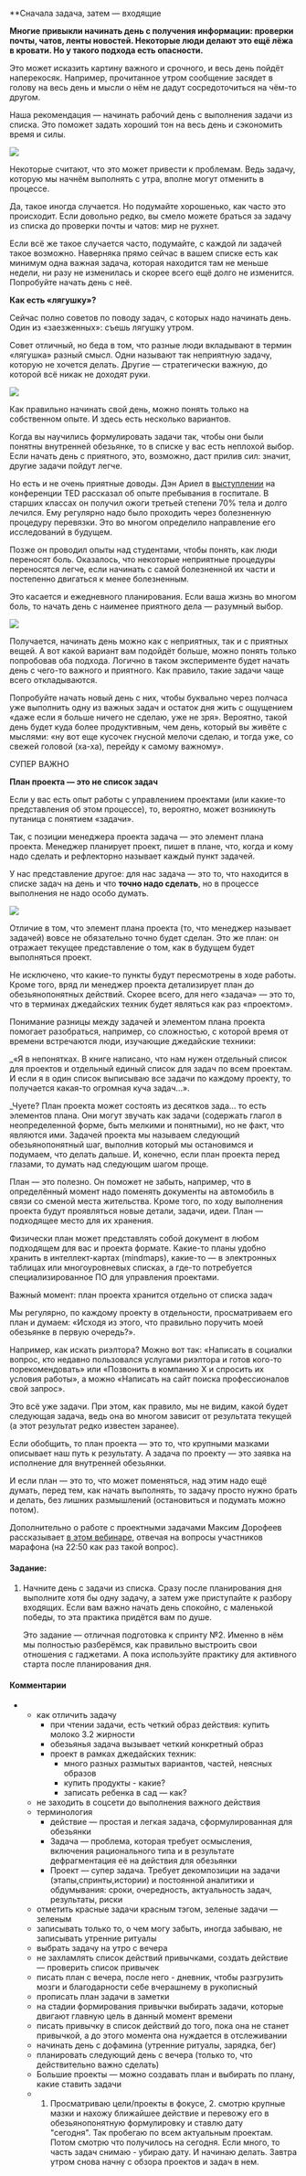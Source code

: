 **Сначала задача, затем — входящие

**Многие привыкли начинать день с получения информации: проверки почты, чатов, ленты новостей. Некоторые люди делают это ещё лёжа в кровати. Но у такого подхода есть опасности.**  

Это может исказить картину важного и срочного, и весь день пойдёт наперекосяк. Например, прочитанное утром сообщение засядет в голову на весь день и мысли о нём не дадут сосредоточиться на чём-то другом.  
  
Наша рекомендация — начинать рабочий день с выполнения задачи из списка. Это поможет задать хороший тон на весь день и сэкономить время и силы.  

![](https://static.tildacdn.com/tild3532-3765-4233-a666-623862623838/_____.png)

Некоторые считают, что это может привести к проблемам. Ведь задачу, которую мы начнём выполнять с утра, вполне могут отменить в процессе.  
  
Да, такое иногда случается. Но подумайте хорошенько, как часто это происходит. Если довольно редко, вы смело можете браться за задачу из списка до проверки почты и чатов: мир не рухнет.  
  
Если всё же такое случается часто, подумайте, с каждой ли задачей такое возможно. Наверняка прямо сейчас в вашем списке есть как минимум одна важная задача, которая находится там не меньше недели, ни разу не изменилась и скорее всего ещё долго не изменится. Попробуйте начать день с неё.

**Как есть «лягушку»?**  

Сейчас полно советов по поводу задач, с которых надо начинать день. Один из «заезженных»: съешь лягушку утром.  
  
Совет отличный, но беда в том, что разные люди вкладывают в термин «лягушка» разный смысл. Одни называют так неприятную задачу, которую не хочется делать. Другие — стратегически важную, до которой всё никак не доходят руки.

![](https://static.tildacdn.com/tild3565-6436-4266-a134-653365613937/photo.png)

Как правильно начинать свой день, можно понять только на собственном опыте. И здесь есть несколько вариантов.  
  
Когда вы научились формулировать задачи так, чтобы они были понятны внутренней обезьянке, то в списке у вас есть неплохой выбор. Если начать день с приятного, это, возможно, даст прилив сил: значит, другие задачи пойдут легче.  
  
Но есть и не очень приятные доводы. Дэн Ариел в [выступлении](https://youtu.be/onLPDegxXx8) на конференции TED рассказал об опыте пребывания в госпитале. В старших классах он получил ожоги третьей степени 70% тела и долго лечился. Ему регулярно надо было проходить через болезненную процедуру перевязки. Это во многом определило направление его исследований в будущем.  
  
Позже он проводил опыты над студентами, чтобы понять, как люди переносят боль. Оказалось, что некоторые неприятные процедуры переносятся легче, если начинать с самой болезненной их части и постепенно двигаться к менее болезненным.  
  
Это касается и ежедневного планирования. Если ваша жизнь во многом боль, то начать день с наименее приятного дела — разумный выбор.

![](https://static.tildacdn.com/tild3839-6337-4464-b261-613561613836/__.png)

Получается, начинать день можно как с неприятных, так и с приятных вещей. А вот какой вариант вам подойдёт больше, можно понять только попробовав оба подхода. Логично в таком эксперименте будет начать день с чего-то важного и приятного. Как правило, такие задачи чаще всего откладываются.  
  
Попробуйте начать новый день с них, чтобы буквально через полчаса уже выполнить одну из важных задач и остаток дня жить с ощущением «даже если я больше ничего не сделаю, уже не зря». Вероятно, такой день будет куда более продуктивным, чем день, который вы живёте с мыслями: «ну вот еще кусочек гнусной мелочи сделаю, и тогда уже, со свежей головой (ха-ха), перейду к самому важному».  

СУПЕР ВАЖНО

**План проекта — это не список задач**  

Если у вас есть опыт работы с управлением проектами (или какие-то представления об этом процессе), то, вероятно, может возникнуть путаница с понятием «задачи».  
  
Так, с позиции менеджера проекта задача — это элемент плана проекта. Менеджер планирует проект, пишет в плане, что, когда и кому надо сделать и рефлекторно называет каждый пункт задачей.  
  
У нас представление другое: для нас задача — это то, что находится в списке задач на день и что **точно надо сделать**, но в процессе выполнения не надо особо думать.  

![](https://static.tildacdn.com/tild3439-3564-4564-a434-383330373161/_2.png)

Отличие в том, что элемент плана проекта (то, что менеджер называет задачей) вовсе не обязательно точно будет сделан. Это же план: он отражает текущее представление о том, как в будущем будет выполняться проект.  
  
Не исключено, что какие-то пункты будут пересмотрены в ходе работы. Кроме того, вряд ли менеджер проекта детализирует план до обезьянопонятных действий. Скорее всего, для него «задача» — это то, что в терминах джедайских техник будет являться как раз «проектом».  
  
Понимание разницы между задачей и элементом плана проекта помогает разобраться, например, со сложностью, с которой время от времени встречаются люди, изучающие джедайские техники:  
  
_«Я в непонятках. В книге написано, что нам нужен отдельный список для проектов и отдельный единый список для задач по всем проектам. И если я в один список выписываю все задачи по каждому проекту, то получается какая-то огромная куча задач...».  
  
_Чуете? План проекта может состоять из десятков зада… то есть элементов плана. Они могут звучать как задачи (содержать глагол в неопределенной форме, быть мелкими и понятными), но не факт, что являются ими. Задачей проекта мы называем следующий обезьянопонятный шаг, выполнив который мы остановимся и подумаем, что делать дальше. И, конечно, если план проекта перед глазами, то думать над следующим шагом проще.  
  
План — это полезно. Он поможет не забыть, например, что в определённый момент надо поменять документы на автомобиль в связи со сменой места жительства. Кроме того, по ходу выполнения проекта будут проявляться новые детали, задачи, идеи. План — подходящее место для их хранения.  
  
Физически план может представлять собой документ в любом подходящем для вас и проекта формате. Какие-то планы удобно хранить в интеллект-картах (mindmaps), какие-то — в электронных таблицах или многоуровневых списках, а где-то потребуется специализированное ПО для управления проектами.  

Важный момент: план проекта хранится отдельно от списка задач

Мы регулярно, по каждому проекту в отдельности, просматриваем его план и думаем: «Исходя из этого, что правильно поручить моей обезьянке в первую очередь?».  
  
Например, как искать риэлтора? Можно вот так: «Написать в социалки вопрос, кто недавно пользовался услугами риэлтора и готов кого-то порекомендовать» или «Позвонить в компанию Х и спросить их условия работы», а можно «Написать на сайт поиска профессионалов свой запрос».  
  
Это всё уже задачи. При этом, как правило, мы не видим, какой будет следующая задача, ведь она во многом зависит от результата текущей (а этот результат редко известен заранее).  
  
Если обобщить, то план проекта — это то, что крупными мазками описывает наш путь к результату. А задача по проекту — это заявка на исполнение для внутренней обезьянки.  
  
И если план — это то, что может поменяться, над этим надо ещё думать, перед тем, как начать выполнять, то задачу просто нужно брать и делать, без лишних размышлений (остановиться и подумать можно потом).  
  
Дополнительно о работе с проектными задачами Максим Дорофеев рассказывает [в этом вебинаре](https://youtu.be/3pCXp6cXfso), отвечая на вопросы участников марафона (на 22:50 как раз такой вопрос).

#### Задание:
1. 
	Начните день с задачи из списка. Сразу после планирования дня выполните хотя бы одну задачу, а затем уже приступайте к разбору входящих. Если вам важно начать день спокойно, с маленькой победы, то эта практика придётся вам по душе.  
	
	Это задание — отличная подготовка к спринту №2. Именно в нём мы полностью разберёмся, как правильно выстроить свои отношения с гаджетами. А пока используйте практику для активного старта после планирования дня.


#### Комментарии
- 
	- как отличить задачу
		- при чтении задачи, есть четкий образ действия: купить молоко 3.2 жирности
		- обезьянья задача вызывает четкий конкретный образ
		- проект в рамках джедайских техник:
			- много разных размытых вариантов, частей, неясных образов
			- купить продукты - какие?
			- записать ребенка в сад — как?
	- не заходить в соцсети до выполнения важного действия
	- терминология
		- действие — простая и легкая задача, сформулированная для обезьянки
		- Задача — проблема, которая требует осмысления, включения рационального типа и в результате дефрагментация её на действия для обезьянки
		- Проект — супер задача. Требует декомпозиции на задачи (этапы,спринты,истории) и постоянной аналитики и обдумывания: сроки, очередность, актуальность задач, результаты, риски
	- отметить красные задачи красным тэгом, зеленые задачи — зеленым
	- записывать только то, о чем могу забыть, иногда забываю, не записывать утренние ритуалы
	- выбрать задачу на утро с вечера
	- не захламлять список действий привычками, создать действие — проверить список привычек
	- писать план с вечера, после него - дневник, чтобы разгрузить мозги и благодарности себе вчерашнему в рукописный
	- прописать план задачи в заметки
	- на стадии формирования привычки выбирать задачи, которые двигают главную цель в данный момент времени
	- писать привычку в список действий до того, пока она не станет привычкой, а до этого момента она нуждается в отслеживании
	- начинать день с дофамина (утренние ритуалы, зарядка, бег)
	- планировать следующий день с вечера (только то, что действительно важно сделать)
	- Большие проекты — можно создавать план и выбирать по плану, какие ставить задачи
	- 1. Просматриваю цели/проекты в фокусе, 2. смотрю крупные мазки и нахожу ближайшее действие и перевожу его в обезьянопонятную формулировку и ставлю дату "сегодня". Так пробегаю по всем актуальным проектам. Потом смотрю что получилось на сегодня. Если много, то часть задач снимаю - убираю дату. И начинаю делать. Завтра утром снова начну с обзора проектов и задач в нем.


